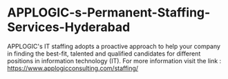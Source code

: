 # APPLOGIC-s-Permanent-Staffing-Services-Hyderabad
APPLOGIC's IT staffing adopts a proactive approach to help your company in finding the best-fit, talented and qualified candidates for different positions in information technology (IT). For more information visit the link : https://www.applogicconsulting.com/staffing/
